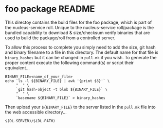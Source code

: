 # foo package README

This directoy contains the build files for the foo package, which is part
of the nucleus-service roll. Unique to the nucleus-service roll/package is the bundled 
capability to download & size/checksum verify binaries that are used to build
the package/roll from a controlled server.

To allow this process to complete you simply need to add the size, git hash 
and binary filename to a file in this directory. The default name for that
file is `binary_hashes` but it can be changed in `pull.mk` if you wish. To 
generate the proper content execute the following command(s) or script their
equivalent...

	BINARY_FILE=<name_of_your_file>
	echo `ls -l ${BINARY_FILE} | awk '{print $5}'` \
	     "  " \
	     `git hash-object -t blob ${BINARY_FILE}` \
	     "  " \
	     `basename ${BINARY_FILE}` > binary_hashes

Then upload your `${BINARY_FILE}` to the server listed in the `pull.mk` file
into the web accessible directory...

	$(DL.SERVER)/$(DL.PATH)

